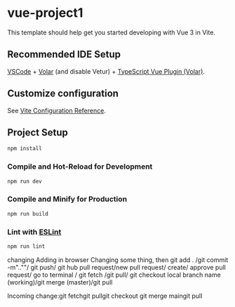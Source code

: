 # vue-project1

This template should help get you started developing with Vue 3 in Vite.

## Recommended IDE Setup

[VSCode](https://code.visualstudio.com/) + [Volar](https://marketplace.visualstudio.com/items?itemName=Vue.volar) (and disable Vetur) + [TypeScript Vue Plugin (Volar)](https://marketplace.visualstudio.com/items?itemName=Vue.vscode-typescript-vue-plugin).

## Customize configuration

See [Vite Configuration Reference](https://vitejs.dev/config/).

## Project Setup

```sh
npm install
```

### Compile and Hot-Reload for Development

```sh
npm run dev
```

### Compile and Minify for Production

```sh
npm run build
```

### Lint with [ESLint](https://eslint.org/)

```sh
npm run lint
```

changing
Adding in browser
Changing some thing, then git add . /git commit -m"..""/ git push/ git hub pull request/new pull request/ create/ approve pull request/ go to terminal / git fetch /git pull/ git checkout local branch name (working)/git merge (master)/git pull

Incoming change:git fetchgit pullgit checkout <FeatureBranch>git merge maingit pull
